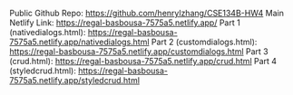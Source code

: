 Public Github Repo: https://github.com/henrylzhang/CSE134B-HW4
Main Netlify Link: https://regal-basbousa-7575a5.netlify.app/
Part 1 (nativedialogs.html): https://regal-basbousa-7575a5.netlify.app/nativedialogs.html
Part 2 (customdialogs.html): https://regal-basbousa-7575a5.netlify.app/customdialogs.html
Part 3 (crud.html): https://regal-basbousa-7575a5.netlify.app/crud.html
Part 4 (styledcrud.html): https://regal-basbousa-7575a5.netlify.app/styledcrud.html